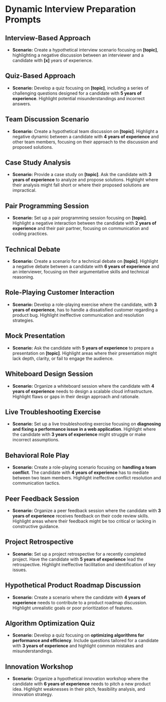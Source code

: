 # Dynamic Interview Preparation Prompts

## Interview-Based Approach
- **Scenario:** Create a hypothetical interview scenario focusing on **[topic]**, highlighting a negative discussion between an interviewer and a candidate with **[x]** years of experience.

## Quiz-Based Approach
- **Scenario:** Develop a quiz focusing on **[topic]**, including a series of challenging questions designed for a candidate with **5 years of experience**. Highlight potential misunderstandings and incorrect answers.

## Team Discussion Scenario
- **Scenario:** Create a hypothetical team discussion on **[topic]**. Highlight a negative dynamic between a candidate with **4 years of experience** and other team members, focusing on their approach to the discussion and proposed solutions.

## Case Study Analysis
- **Scenario:** Provide a case study on **[topic]**. Ask the candidate with **3 years of experience** to analyze and propose solutions. Highlight where their analysis might fall short or where their proposed solutions are impractical.

## Pair Programming Session
- **Scenario:** Set up a pair programming session focusing on **[topic]**. Highlight a negative interaction between the candidate with **2 years of experience** and their pair partner, focusing on communication and coding practices.

## Technical Debate
- **Scenario:** Create a scenario for a technical debate on **[topic]**. Highlight a negative debate between a candidate with **6 years of experience** and an interviewer, focusing on their argumentative skills and technical reasoning.

## Role-Playing Customer Interaction
- **Scenario:** Develop a role-playing exercise where the candidate, with **3 years of experience**, has to handle a dissatisfied customer regarding a product bug. Highlight ineffective communication and resolution strategies.

## Mock Presentation
- **Scenario:** Ask the candidate with **5 years of experience** to prepare a presentation on **[topic]**. Highlight areas where their presentation might lack depth, clarity, or fail to engage the audience.

## Whiteboard Design Session
- **Scenario:** Organize a whiteboard session where the candidate with **4 years of experience** needs to design a scalable cloud infrastructure. Highlight flaws or gaps in their design approach and rationale.

## Live Troubleshooting Exercise
- **Scenario:** Set up a live troubleshooting exercise focusing on **diagnosing and fixing a performance issue in a web application**. Highlight where the candidate with **3 years of experience** might struggle or make incorrect assumptions.

## Behavioral Role Play
- **Scenario:** Create a role-playing scenario focusing on **handling a team conflict**. The candidate with **4 years of experience** has to mediate between two team members. Highlight ineffective conflict resolution and communication tactics.

## Peer Feedback Session
- **Scenario:** Organize a peer feedback session where the candidate with **3 years of experience** receives feedback on their code review skills. Highlight areas where their feedback might be too critical or lacking in constructive guidance.

## Project Retrospective
- **Scenario:** Set up a project retrospective for a recently completed project. Have the candidate with **5 years of experience** lead the retrospective. Highlight ineffective facilitation and identification of key issues.

## Hypothetical Product Roadmap Discussion
- **Scenario:** Create a scenario where the candidate with **4 years of experience** needs to contribute to a product roadmap discussion. Highlight unrealistic goals or poor prioritization of features.

## Algorithm Optimization Quiz
- **Scenario:** Develop a quiz focusing on **optimizing algorithms for performance and efficiency**. Include questions tailored for a candidate with **3 years of experience** and highlight common mistakes and misunderstandings.

## Innovation Workshop
- **Scenario:** Organize a hypothetical innovation workshop where the candidate with **6 years of experience** needs to pitch a new product idea. Highlight weaknesses in their pitch, feasibility analysis, and innovation strategy.
